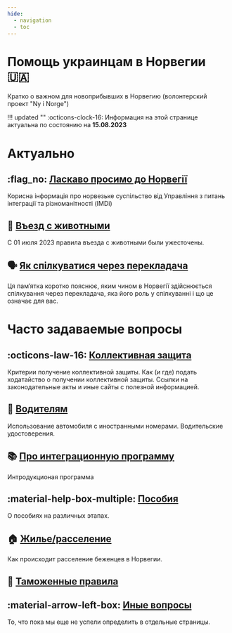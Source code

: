 ```yaml
---
hide:
  - navigation
  - toc
---
```


# **Помощь украинцам в Норвегии** 🇺🇦  
Кратко о важном для новоприбывших в Норвегию (волонтерский проект "Ny i Norge")

!!! updated ""
    :octicons-clock-16: Информация на этой странице актуальна по состоянию на **15.08.2023**

# Актуально

## :flag_no: [Ласкаво просимо до Норвегії](https://www.imdi.no/globalassets/illustrasjoner/ukraina/information-about-norwegian-society-2022---ukrainsk0822.pdf)
Корисна інформація про норвезьке суспільство від Управління з питань інтеграції та різноманітності (IMDi)

## :guide_dog: [Въезд с животными](animals.md)
С 01 июля 2023 правила въезда с животными были ужесточены.

## :speaking_head: [Як спілкуватися через перекладача](https://www.imdi.no/globalassets/illustrasjoner/ukraina/a-fore-en-samtale-via-tolk_ukrainsk.pdf)
Ця пам’ятка коротко пояснює, яким чином в Норвегії здійснюється спілкування через перекладача, яка його роль у спілкуванні і що це означає для вас.

# Часто задаваемые вопросы

## :octicons-law-16: [Коллективная защита](collective-protection.md)
Критерии получение коллективной защиты. Как (и где) подать ходатайство о получении коллективной защиты. Ссылки на законодательные акты и иные сайты с полезной информацией.

## :red_car: [Водителям](automobile.md)
Использование автомобиля с иностранными номерами. Водительские удостоверения.

## :books: [Про интеграционную программу](introduction-programme.md)
Интродукционая программа

## :material-help-box-multiple: [Пособия](benefits.md)
О пособиях на различных этапах.

## :house: [Жилье/расселение](housing.md)
Как происходит расселение беженцев в Норвегии.

## :customs: [Таможенные правила](toll.md)

## :material-arrow-left-box: [Иные вопросы](mode-of-life.md)
То, что пока мы еще не успели определить в отдельные страницы.
    
